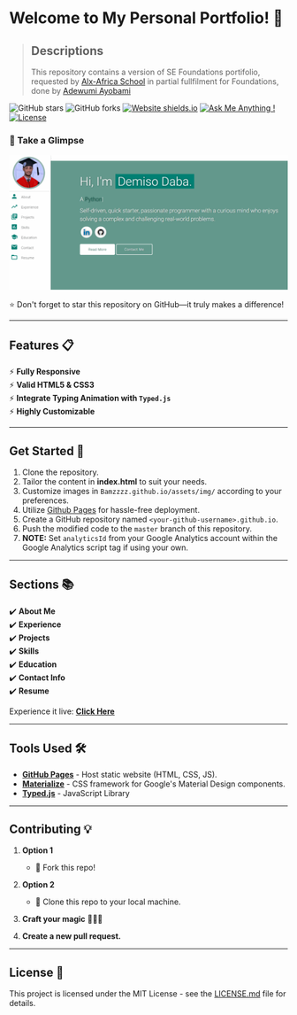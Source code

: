 # Welcome to My Personal Portfolio! 🚀

> ## Descriptions
> This repository contains a version of SE Foundations portifolio, requested by [Alx-Africa School](https://www.alxafrica.com/) in partial fullfilment for Foundations, done by [Adewumi Ayobami](https://github.com/Bamzzzz/)

![GitHub stars](https://img.shields.io/github/stars/Bamzzzz/Bamzzzz.github.io)
![GitHub forks](https://img.shields.io/github/forks/Bamzzzz/Bamzzzz.github.io)
[![Website shields.io](https://img.shields.io/badge/website-up-yellow)](http://Bamzzzz.github.io/)
[![Ask Me Anything !](https://img.shields.io/badge/ask%20me-linkedin-1abc9c.svg)](https://www.linkedin.com/in/ayobami-adewumi-47bb1b148/)
[![License](http://img.shields.io/:license-mit-blue.svg?style=flat-square)](http://badges.mit-license.org)

### 🌟 Take a Glimpse
<p align="center"> 
  <kbd>
    <a href="https://Bamzzzz.github.io" target="_blank"><img src="examples/preview.gif" alt="Portfolio Preview">
  </a>
  </kbd>
</p>

⭐ Don't forget to star this repository on GitHub—it truly makes a difference!

---

## Features 📋
⚡️ **Fully Responsive**\
⚡️ **Valid HTML5 & CSS3**\
⚡️ **Integrate Typing Animation with `Typed.js`**\
⚡️ **Highly Customizable**

---

## Get Started 🚀
1. Clone the repository.
2. Tailor the content in <b>index.html</b> to suit your needs.
3. Customize images in `Bamzzzz.github.io/assets/img/` according to your preferences.
4. Utilize [Github Pages](https://create-react-app.dev/docs/deployment/#github-pages) for hassle-free deployment.
5. Create a GitHub repository named `<your-github-username>.github.io`.
6. Push the modified code to the `master` branch of this repository.
7. <b>NOTE:</b> Set `analyticsId` from your Google Analytics account within the Google Analytics script tag if using your own.

---

## Sections 📚
✔️ **About Me**\
✔️ **Experience**\
✔️ **Projects** \
✔️ **Skills** \
✔️ **Education**\
✔️ **Contact Info**\
✔️ **Resume**

Experience it live: **[Click Here](https://Bamzzzz.github.io/)**

---

## Tools Used 🛠️
* [<b>GitHub Pages</b>](https://create-react-app.dev/docs/deployment/#github-pages) - Host static website (HTML, CSS, JS).
* [<b>Materialize</b>](https://materializecss.com/) - CSS framework for Google's Material Design components.
* [<b>Typed.js</b>](https://mattboldt.com/demos/typed-js/) - JavaScript Library

---

## Contributing 💡
1. **Option 1**
    - 🍴 Fork this repo!

2. **Option 2**
    - 👯 Clone this repo to your local machine.

3. **Craft your magic** 🔨🔨🔨

4. **Create a new pull request.**

---

## License 📄
This project is licensed under the MIT License - see the [LICENSE.md](./LICENSE) file for details.
